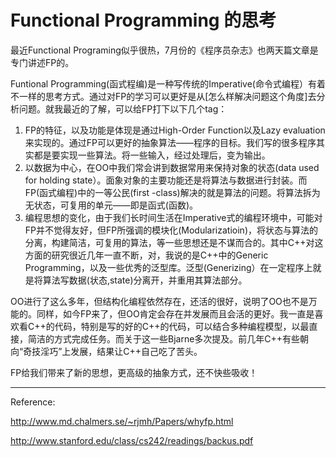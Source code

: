 Functional Programming 的思考
====

最近Functional Programing似乎很热，7月份的《程序员杂志》也两天篇文章是专门讲述FP的。 

Funtional Programming(函式程编)是一种写传统的Imperative(命令式编程）有着不一样的思考方式。通过对FP的学习可以更好是从[怎么样解决问题这个角度]去分析问题。就我最近的了解，可以给FP打下以下几个tag： 

1. FP的特征，以及功能是体现是通过High-Order Function以及Lazy evaluation来实现的。通过FP可以更好的抽象算法——程序的目标。我们写的很多程序其实都是要实现一些算法。将一些输入，经过处理后，变为输出。 
2. 以数据为中心，在OO中我们常会讲到数据常用来保持对象的状态(data used for holding state）。面象对象的主要功能还是将算法与数据进行封装。而FP(函式编程)中的一等公民(first -class)解决的就是算法的问题。将算法拆为无状态，可复用的单元——即是函式(函数)。 
3. 编程思想的变化，由于我们长时间生活在Imperative式的编程环境中，可能对FP并不觉得友好，但FP所强调的模块化(Modularizatioin)，将状态与算法的分离，构建简洁，可复用的算法，等一些思想还是不谋而合的。其中C++对这方面的研究很近几年一直不断，对，我说的是C++中的Generic Programming，以及一些优秀的泛型库。泛型(Generizing）在一定程序上就是将算法写数据(状态,state)分离开，并重用其算法部分。 

OO进行了这么多年，但结构化编程依然存在，还活的很好，说明了OO也不是万能的。同样，如今FP来了，但OO肯定会存在并发展而且会活的更好。我一直是喜欢看C++的代码，特别是写的好的C++的代码，可以结合多种编程模型，以最直接，简洁的方式完成任务。而关于这一些Bjarne多次提及。前几年C++有些朝向“奇技淫巧”上发展，结果让C++自己吃了苦头。 

FP给我们带来了新的思想，更高级的抽象方式，还不快些吸收！ 

----

Reference: 

http://www.md.chalmers.se/~rjmh/Papers/whyfp.html 

http://www.stanford.edu/class/cs242/readings/backus.pdf 
